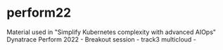 # perform22
Material used in "Simplify Kubernetes complexity with advanced AIOps" Dynatrace Perform 2022 - Breakout session - track3 multicloud - 
